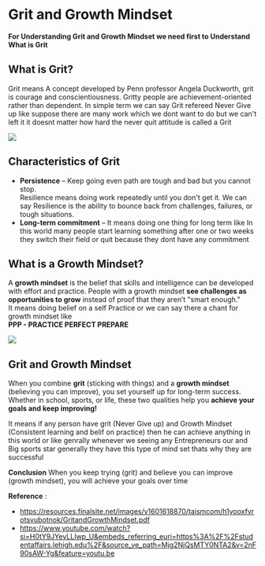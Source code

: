 # Grit and Growth Mindset 
**For Understanding Grit and Growth Mindset we need first to Understand What is Grit**

## What is Grit?  
  Grit means A concept developed by Penn professor Angela Duckworth, grit is courage and conscientiousness. Gritty people are achievement-oriented rather than dependent. 
  In simple term we can say Grit refereed Never Give up like suppose there are many work which we dont want to do but we can't left it it doesnt matter how hard the never quit attitude  is called a Grit

 <img src="https://www.coraservices.org/wp-content/uploads/2018/12/grit-1.jpg">

## Characteristics of Grit
- **Persistence** – Keep going even path are tough and bad but you cannot stop.  
Resilience means doing work repeatedly until you don't get it. We can say Resilience is the ability to bounce back from challenges, failures, or tough situations.  
- **Long-term commitment** – It means doing one thing for long term like In this world many people start learning something after one or two weeks they switch their field or quit because they dont have any commitment

## What is a Growth Mindset?  
A **growth mindset** is the belief that skills and intelligence can be developed with effort and practice. People with a growth mindset **see challenges as opportunities to grow** instead of proof that they aren’t "smart enough."  
It means doing belief on a self Practice or we can say there a chant for growth mindset like  
  **PPP - PRACTICE PERFECT PREPARE**

  <img src="https://substackcdn.com/image/fetch/f_auto,q_auto:good,fl_progressive:steep/https%3A%2F%2Fsubstack-post-media.s3.amazonaws.com%2Fpublic%2Fimages%2Faae48e9b-637c-4a57-a043-d9f351047324_1536x1536.jpeg">

## Grit and Growth Mindset 
When you combine **grit** (sticking with things) and a **growth mindset** (believing you can improve), you set yourself up for long-term success. Whether in school, sports, or life, these two qualities help you **achieve your goals and keep improving!**  

It means if any person have grit (Never Give up) and Growth Mindset (Consistent learning and belif on practice) then he can achieve anything in this world or like genrally whenever we seeing any Entrepreneurs our and Big sports star generally they have this type of mind set thats why they are successful

**Conclusion** When you keep trying (grit) and believe you can improve (growth mindset), you will achieve your goals over time

**Reference** : 
* <a href="https://resources.finalsite.net/images/v1601618870/taismcom/h1yooxfvrotsvubotnok/GritandGrowthMindset.pdf">https://resources.finalsite.net/images/v1601618870/taismcom/h1yooxfvrotsvubotnok/GritandGrowthMindset.pdf  </a>
* <a href="https://www.youtube.com/watch?si=H0tY9JYevLLIwp_U&embeds_referring_euri=https%3A%2F%2Fstudentaffairs.lehigh.edu%2F&source_ve_path=Mjg2NjQsMTY0NTA2&v=2nF90sAW-Yg&feature=youtu.be"> https://www.youtube.com/watch?si=H0tY9JYevLLIwp_U&embeds_referring_euri=https%3A%2F%2Fstudentaffairs.lehigh.edu%2F&source_ve_path=Mjg2NjQsMTY0NTA2&v=2nF90sAW-Yg&feature=youtu.be</a>
